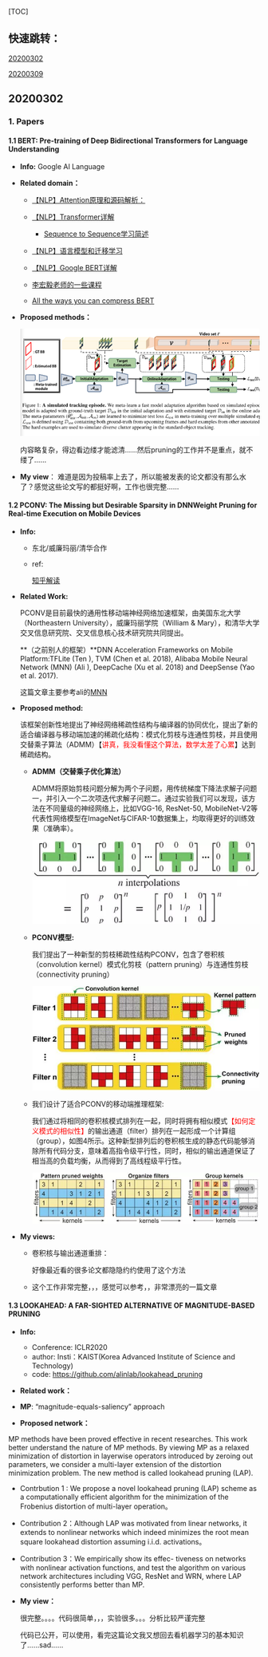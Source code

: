 [TOC]

## 快速跳转：

[20200302](#3.1)

[20200309](#3.2)

## <span id="3.1">20200302</span>

### 1. Papers

#### 1.1 BERT: Pre-training of Deep Bidirectional Transformers for Language Understanding

* **Info:**
  Google AI Language
  
* **Related domain：**

  * [【NLP】Attention原理和源码解析：](https://zhuanlan.zhihu.com/p/43493999)

  * [【NLP】Transformer详解](https://zhuanlan.zhihu.com/p/44121378)
    * [Sequence to Sequence学习简述](https://www.jianshu.com/p/9bf7178279dc)

  * [【NLP】语言模型和迁移学习](https://zhuanlan.zhihu.com/p/42618178)
  * [【NLP】Google BERT详解](https://zhuanlan.zhihu.com/p/46652512)
  * [李宏毅老师的一些课程](http://speech.ee.ntu.edu.tw/~tlkagk/courses_MLSD15_2.html)
  * [All the ways you can compress BERT](http://mitchgordon.me/machine/learning/2019/11/18/all-the-ways-to-compress-BERT.html?nsukey=eHJM%2BGUiYs6qXlZDlmFREcOz2MH5BWOVeeChDwj1Yk1EyUzBERPxA4JMdFCJM%2Bifjl8UHbEGbTF6M3X2fMeG9CYeRRN55Xbezm3Z%2BDx077StqhxJkFh3e5HF7%2Feju5vfpGF99EIIVa%2BovT5V7hIUWMuQDfkXa177Dds0F5h8G0odZvGebtfVE27t9xYSYOkEAFLW4bleyUC3QtjCuFBM9w%3D%3D)

* **Proposed methods：**

  ![1582531104924](202002工作记录.assets/1582531104924.png)

  内容略复杂，得边看边缕才能滤清……然后pruning的工作并不是重点，就不缕了……

* **My view**：
  难道是因为投稿率上去了，所以能被发表的论文都没有那么水了？感觉这些论文写的都挺好啊，工作也很完整……

#### 1.2 PCONV: The Missing but Desirable Sparsity in DNNWeight Pruning for Real-time Execution on Mobile Devices
* **Info:**

  * 东北/威廉玛丽/清华合作

  * ref:

    [知乎解读](http://www.ijiandao.com/2b/baijia/342278.html)

* **Related Work:**

  PCONV是目前最快的通用性移动端神经网络加速框架，由美国东北大学（Northeastern University），威廉玛丽学院（William & Mary），和清华大学交叉信息研究院、交叉信息核心技术研究院共同提出。

  **（之前别人的框架）**DNN Acceleration Frameworks on Mobile Platform:TFLite (Ten ), TVM (Chen et al. 2018), Alibaba Mobile Neural Network (MNN) (Ali ), DeepCache (Xu et al. 2018) and DeepSense (Yao et al. 2017).

  这篇文章主要参考ali的[MNN](https://github.com/alibaba/MNN)

* **Proposed method:**

  该框架创新性地提出了神经网络稀疏性结构与编译器的协同优化，提出了新的适合编译器与移动端加速的稀疏化结构：模式化剪枝与连通性剪枝，并且使用交替乘子算法（ADMM）【<font color='red'>讲真，我没看懂这个算法，数学太差了心累</font>】达到稀疏结构。

  * **ADMM（交替乘子优化算法）**

    ADMM将原始剪枝问题分解为两个子问题，用传统梯度下降法求解子问题一，并引入一个二次项迭代求解子问题二。通过实验我们可以发现，该方法在不同量级的神经网络上，比如VGG-16, ResNet-50, MobileNet-V2等代表性网络模型在ImageNet与CIFAR-10数据集上，均取得更好的训练效果（准确率）。

    ![AAAI 2020入选：东北/威廉玛丽/清华合作提出最快通用性移动端神经网络加速框架！-爱尖刀](202002工作记录.assets/654b7f28e497fa48ac4b79a76eaf770f.jpg)

  * **PCONV模型:**

    我们提出了一种新型的剪枝稀疏性结构PCONV，包含了卷积核（convolution kernel）模式化剪枝（pattern pruning）与连通性剪枝（connectivity pruning）

    ![AAAI 2020入选：东北/威廉玛丽/清华合作提出最快通用性移动端神经网络加速框架！-爱尖刀](202002工作记录.assets/bd370656925abb599df97aabfffd2d46.jpg)

  * 我们设计了适合PCONV的移动端推理框架:

    我们通过将相同的卷积核模式排列在一起，同时将拥有相似模式<font color='red'>【如何定义模式的相似性】</font>的输出通道（filter）排列在一起形成一个计算组（group），如图4所示。这种新型排列后的卷积核生成的静态代码能够消除所有代码分支，意味着高指令级平行性，同时，相似的输出通道保证了相当高的负载均衡，从而得到了高线程级平行性。

    ![AAAI 2020入选：东北/威廉玛丽/清华合作提出最快通用性移动端神经网络加速框架！-爱尖刀](202002工作记录.assets/2b7a6d76226ff509fe7c3ca6a36b59d5.jpg)

* **My views:**

  * 卷积核与输出通道重排：

    好像最近看的很多论文都隐隐约约使用了这个方法

  * 这个工作非常完整，，，感觉可以参考，，非常漂亮的一篇文章

#### 1.3 LOOKAHEAD: A FAR-SIGHTED ALTERNATIVE OF MAGNITUDE-BASED PRUNING

* **Info:**

  * Conference: ICLR2020
  * author:  Insti：KAIST(Korea Advanced Institute of Science and Technology)
  * code: https://github.com/alinlab/lookahead_pruning

*  **Related work：**

  * **MP**: “magnitude-equals-saliency” approach

*  **Proposed network：**

  MP methods have been proved effective in recent researches. This work better understand the nature of MP methods. By viewing MP as a relaxed minimization of distortion in layerwise operators introduced by zeroing out parameters, we consider a multi-layer extension of the distortion minimization problem. The new method is called lookahead pruning (LAP).

  * Contrbution 1 :  We propose a novel lookahead pruning (LAP) scheme as a computationally efficient algorithm for the minimization of the Frobenius distortion of multi-layer operation。
  * Contribution 2：Although LAP was motivated from linear networks, it extends to nonlinear networks which indeed minimizes the root mean square lookahead distortion assuming i.i.d. activations。
  * Contribution 3：We empirically show its effec- tiveness on networks with nonlinear activation functions, and test the algorithm on various network architectures including VGG, ResNet and WRN, where LAP consistently performs better than MP.

* **My view：**

  很完整。。。。代码很简单，，，实验很多。。。分析比较严谨完整

  代码已公开，可以使用，看完这篇论文我又想回去看机器学习的基本知识了……sad……